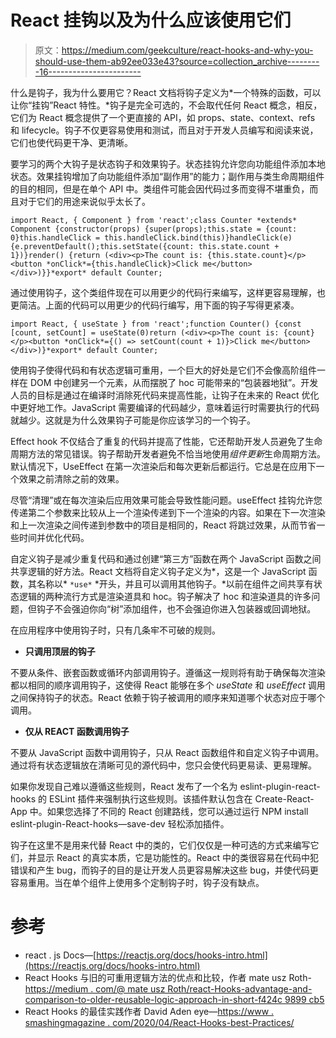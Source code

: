 # React 挂钩以及为什么应该使用它们

> 原文：<https://medium.com/geekculture/react-hooks-and-why-you-should-use-them-ab92ee033e43?source=collection_archive---------16----------------------->

什么是钩子，我为什么要用它？React 文档将钩子定义为*一个特殊的函数，可以让你“挂钩”React 特性。*钩子是完全可选的，不会取代任何 React 概念，相反，它们为 React 概念提供了一个更直接的 API，如 props、state、context、refs 和 lifecycle。钩子不仅更容易使用和测试，而且对于开发人员编写和阅读来说，它们也使代码更干净、更清晰。

要学习的两个大钩子是状态钩子和效果钩子。状态挂钩允许您向功能组件添加本地状态。效果挂钩增加了向功能组件添加“副作用”的能力；副作用与类生命周期组件的目的相同，但是在单个 API 中。类组件可能会因代码过多而变得不堪重负，而且对于它们的用途来说似乎太长了。

```
import React, { Component } from 'react';class Counter *extends* Component {constructor(props) {super(props);this.state = {count: 0}this.handleClick = this.handleClick.bind(this)}handleClick(e){e.preventDefault();this.setState({count: this.state.count + 1})}render() {return (<div><p>The count is: {this.state.count}</p><button *onClick*={this.handleClick}>Click me</button></div>)}}*export* default Counter;
```

通过使用钩子，这个类组件现在可以用更少的代码行来编写，这样更容易理解，也更简洁。上面的代码可以用更少的代码行编写，用下面的钩子写得更紧凑。

```
import React, { useState } from 'react';function Counter() {const [count, setCount] = useState(0)return (<div><p>The count is: {count} </p><button *onClick*={() => setCount(count + 1)}>Click me</button></div>)}*export* default Counter;
```

使用钩子使得代码和有状态逻辑可重用，一个巨大的好处是它们不会像高阶组件一样在 DOM 中创建另一个元素，从而摆脱了 hoc 可能带来的“包装器地狱”。开发人员的目标是通过在编译时消除死代码来提高性能，让钩子在未来的 React 优化中更好地工作。JavaScript 需要编译的代码越少，意味着运行时需要执行的代码就越少。这就是为什么效果钩子可能是你应该学习的一个钩子。

Effect hook 不仅结合了重复的代码并提高了性能，它还帮助开发人员避免了生命周期方法的常见错误。钩子帮助开发者避免不恰当地使用*组件更新*生命周期方法。默认情况下，UseEffect 在第一次渲染后和每次更新后都运行。它总是在应用下一个效果之前清除之前的效果。

尽管“清理”或在每次渲染后应用效果可能会导致性能问题。useEffect 挂钩允许您传递第二个参数来比较从上一个渲染传递到下一个渲染的内容。如果在下一次渲染和上一次渲染之间传递到参数中的项目是相同的，React 将跳过效果，从而节省一些时间并优化代码。

自定义钩子是减少重复代码和通过创建“第三方”函数在两个 JavaScript 函数之间共享逻辑的好方法。React 文档将自定义钩子定义为*，这是一个 JavaScript 函数，其名称以* `*use*` *开头，并且可以调用其他钩子。*以前在组件之间共享有状态逻辑的两种流行方式是渲染道具和 hoc。钩子解决了 hoc 和渲染道具的许多问题，但钩子不会强迫你向“树”添加组件，也不会强迫你进入包装器或回调地狱。

在应用程序中使用钩子时，只有几条牢不可破的规则。

*   **只调用顶层的钩子**

不要从条件、嵌套函数或循环内部调用钩子。遵循这一规则将有助于确保每次渲染都以相同的顺序调用钩子，这使得 React 能够在多个 *useState* 和 *useEffect* 调用之间保持钩子的状态。React 依赖于钩子被调用的顺序来知道哪个状态对应于哪个调用。

*   **仅从 REACT 函数调用钩子**

不要从 JavaScript 函数中调用钩子，只从 React 函数组件和自定义钩子中调用。通过将有状态逻辑放在清晰可见的源代码中，您只会使代码更易读、更易理解。

如果你发现自己难以遵循这些规则，React 发布了一个名为 eslint-plugin-react-hooks 的 ESLint 插件来强制执行这些规则。该插件默认包含在 Create-React-App 中。如果您选择了不同的 React 创建路线，您可以通过运行 NPM install eslint-plugin-React-hooks—save-dev 轻松添加插件。

钩子在这里不是用来代替 React 中的类的，它们仅仅是一种可选的方式来编写它们，并显示 React 的真实本质，它是功能性的。React 中的类很容易在代码中犯错误和产生 bug，而钩子的目的是让开发人员更容易解决这些 bug，并使代码更容易重用。当在单个组件上使用多个定制钩子时，钩子没有缺点。

# 参考

*   react . js Docs—[https://reactjs.org/docs/hooks-intro.html](https://reactjs.org/docs/hooks-intro.html)
*   React Hooks 与旧的可重用逻辑方法的优点和比较，作者 mate usz Roth-[https://medium . com/@ mate usz Roth/react-Hooks-advantage-and-comparison-to-older-reusable-logic-approach-in-short-f424c 9899 cb5](/@mateuszroth/react-hooks-advantages-and-comparison-to-older-reusable-logic-approaches-in-short-f424c9899cb5)
*   React Hooks 的最佳实践作者 David Aden eye—[https://www . smashingmagazine . com/2020/04/React-Hooks-best-Practices/](https://www.smashingmagazine.com/2020/04/react-hooks-best-practices/)